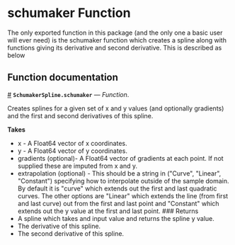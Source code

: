 
<a id='schumaker-Function-1'></a>

# schumaker Function


The only exported function in this package (and the only one a basic user will ever need) is the schumaker function which creates a spline along with functions giving its derivative and second derivative. This is described as below


<a id='Function-documentation-1'></a>

## Function documentation

<a id='SchumakerSpline.schumaker' href='#SchumakerSpline.schumaker'>#</a>
**`SchumakerSpline.schumaker`** &mdash; *Function*.



Creates splines for a given set of x and y values (and optionally gradients) and the first and second derivatives of this spline.

**Takes**

  * x - A Float64 vector of x coordinates.
  * y - A Float64 vector of y coordinates.
  * gradients (optional)- A Float64 vector of gradients at each point. If not supplied these are imputed from x and y.
  * extrapolation (optional) - This should be a string in ("Curve", "Linear", "Constant") specifying how to interpolate outside of the sample domain. By default it is "curve" which extends out the first and last quadratic curves. The other options are "Linear" which extends the line (from first and last curve) out from the first and last point and "Constant" which extends out the y value at the first and last point. ### Returns
  * A spline which takes and input value and returns the spline y value.
  * The derivative of this spline.
  * The second derivative of this spline.  

